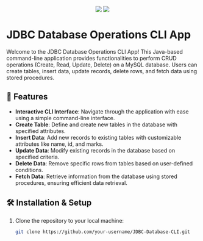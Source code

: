 <p align="center">
  <img src="https://img.shields.io/badge/Language-Java-orange">
  <img src="https://img.shields.io/badge/Database-MySQL-blue">
</p>

# JDBC Database Operations CLI App

Welcome to the JDBC Database Operations CLI App! This Java-based command-line application provides functionalities to perform CRUD operations (Create, Read, Update, Delete) on a MySQL database. Users can create tables, insert data, update records, delete rows, and fetch data using stored procedures.

## 🚀 Features

- **Interactive CLI Interface**: Navigate through the application with ease using a simple command-line interface.
- **Create Table**: Define and create new tables in the database with specified attributes.
- **Insert Data**: Add new records to existing tables with customizable attributes like name, id, and marks.
- **Update Data**: Modify existing records in the database based on specified criteria.
- **Delete Data**: Remove specific rows from tables based on user-defined conditions.
- **Fetch Data**: Retrieve information from the database using stored procedures, ensuring efficient data retrieval.

## 🛠️ Installation & Setup

1. Clone the repository to your local machine:
   ```bash
   git clone https://github.com/your-username/JDBC-Database-CLI.git

